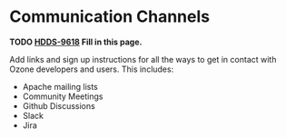 # Communication Channels

**TODO [HDDS-9618](https://issues.apache.org/jira/browse/HDDS-9618) Fill in this page.**

Add links and sign up instructions for all the ways to get in contact with Ozone developers and users. This includes:
- Apache mailing lists
- Community Meetings
- Github Discussions
- Slack
- Jira
